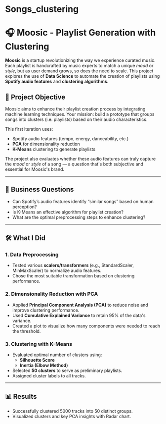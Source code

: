 # Songs_clustering

# 🎧 Moosic - Playlist Generation with Clustering

**Moosic** is a startup revolutionizing the way we experience curated music. Each playlist is handcrafted by music experts to match a unique *mood* or *style*, but as user demand grows, so does the need to scale. This project explores the use of **Data Science** to automate the creation of playlists using **Spotify audio features** and **clustering algorithms**.

## 🚀 Project Objective

Moosic aims to enhance their playlist creation process by integrating machine learning techniques. Your mission: build a prototype that groups songs into clusters (i.e. playlists) based on their audio characteristics.

This first iteration uses:
- Spotify audio features (tempo, energy, danceability, etc.)
- **PCA** for dimensionality reduction
- **K-Means** clustering to generate playlists

The project also evaluates whether these audio features can truly capture the *mood* or *style* of a song — a question that's both subjective and essential for Moosic's brand.

---

## 🧠 Business Questions

- Can Spotify’s audio features identify “similar songs” based on human perception?
- Is K-Means an effective algorithm for playlist creation?
- What are the optimal preprocessing steps to enhance clustering?

---

## 🛠️ What I Did

### 1. **Data Preprocessing**
- Tested various **scalers/transformers** (e.g., StandardScaler, MinMaxScaler) to normalize audio features.
- Chose the most suitable transformation based on clustering performance.

### 2. **Dimensionality Reduction with PCA**
- Applied **Principal Component Analysis (PCA)** to reduce noise and improve clustering performance.
- Used **Cumulative Explained Variance** to retain 95% of the data's variance.
- Created a plot to visualize how many components were needed to reach the threshold.

### 3. **Clustering with K-Means**
- Evaluated optimal number of clusters using:
  - **Silhouette Score**
  - **Inertia (Elbow Method)**
- Selected **50 clusters** to serve as preliminary playlists.
- Assigned cluster labels to all tracks.

---

## 📊 Results

- Successfully clustered 5000 tracks into 50 distinct groups.
- Visualized clusters and key PCA insights with Radar chart.

